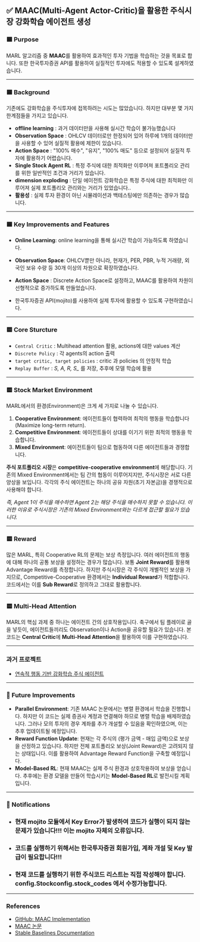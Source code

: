 ## ✅ MAAC(Multi-Agent Actor-Critic)을 활용한 주식시장 강화학습 에이전트 생성



### 🟦 Purpose
MARL 알고리즘 중 **MAAC**를 활용하여 효과적인 투자 기법을 학습하는 것을 목표로 합니다. 또한 한국투자증권 API를 활용하여 실질적인 투자에도 적용할 수 있도록 설계하였습니다.

---

### 🟦 Background
기존에도 강화학습을 주식투자에 접목하려는 시도는 많았습니다. 하지만 대부분 몇 가지 한계점들을 가지고 있습니다.

- **offline learning** : 과거 데이터만을 사용해 실시간 학습이 불가능했습니다 
- **Observation Space** : OHLCV 데이터로만 한정되어 있어 하루에 1개의 데이터만을 사용할 수 있어 실질적 활용에 제한이 있습니다.
- **Action Space** : "100% 매수", "유지", "100% 매도" 등으로 설정되어 실질적 투자에 활용하기 어렵습니다.
- **Single Stock Agent RL** : 특정 주식에 대한 최적화만 이루어져 포트폴리오 관리를 위한 일반적인 조건과 거리가 있습니다.
- **dimension exploding** : 단일 에이전트 강화학습은 특정 주식에 대한 최적화만 이루어져 실제 포트폴리오 관리와는 거리가 있었습니다..
- **활용성** : 실제 투자 환경이 아닌 시뮬레이션과 백테스팅에만 의존하는 경우가 많습니다.


---
### 🟦 Key Improvements and Features
- **Online Learning**: online learning을 통해 실시간 학습이 가능하도록 하였습니다.

- **Observation Space**: OHLCV뿐만 아니라, 현재가, PER, PBR, 누적 거래량, 외국인 보유 수량 등 30개 이상의 차원으로 확장하였습니다.
-  **Action Space** :  Discrete Action Space로 설정하고, MAAC를 활용하여 차원이 선형적으로 증가하도록 만들었습니다.
- 한국투자증권 API(mojito)를 사용하여 실제 투자에 활용할 수 있도록 구현하였습니다.
---
### 🟨 Core Sturcture 
- `Central Critic`  : Multihead attention 활용, actions에 대한 values 계산
- `Discrete Policy`   : 각 agents의 action 출력
- `target critic, target policies`   : critic 과 policies 의 안정적 학습 
- `Replay Buffer`   : *S, A, R, S_* 를 저장, 추후에 모델 학습에 활용

---

### 🟨 Stock Market Environment
MARL에서의 환경(Environment)은 크게 세 가지로 나눌 수 있습니다.

1. **Cooperative Environment**: 에이전트들이 협력하여 최적의 행동을 학습합니다 (Maximize long-term return).
2. **Competitive Environment**: 에이전트들이 상대를 이기기 위한 최적의 행동을 학습합니다.
3. **Mixed Environment**: 에이전트들이 팀으로 협동하여 다른 에이전트들과 경쟁합니다.

**주식 포트폴리오 시장**은 **competitive-cooperative environment**에 해당합니다. 기존의 Mixed Environment에서는 팀 간의 협동이 이루어지지만, 주식시장은 서로 다른 양상을 보입니다. 각각의 주식 에이전트는 하나의 공유 자원(초기 자본금)을 경쟁적으로 사용해야 합니다. 

*즉, Agent 1이 주식을 매수하면 Agent 2는 해당 주식을 매수하지 못할 수 있습니다. 이러한 이유로 주식시장은 기존의 Mixed Environment와는 다르게 접근할 필요가 있습니다.*

---

### 🟨 Reward
많은 MARL, 특히 Cooperative RL의 문제는 보상 측정입니다. 여러 에이전트의 행동에 대해 하나의 공통 보상을 설정하는 경우가 많습니다. 보통 **Joint Reward**를 활용해 Advantage Reward를 측정합니다. 하지만 주식시장은 각 주식이 개별적인 보상을 가지므로, Competitive-Cooperative 환경에서는 **Individual Reward**가 적합합니다. 코드에서는 이를 **Sub Reward**로 정의하고 그대로 활용합니다.

---

### 🟨 Multi-Head Attention
MARL의 핵심 과제 중 하나는 에이전트 간의 상호작용입니다. 축구에서 팀 플레이로 골을 넣듯이, 에이전트들끼리도 Observation이나 Action을 공유할 필요가 있습니다. 본 코드는 **Central Critic**에 **Multi-Head Attention**을 활용하여 이를 구현하였습니다.

---


###  과거 프로젝트 
- [연속적 행동 기반 강화학습 주식 에이전트 ](https://github.com/Sigma-Flip/StockTrading_SoftActorCritic_KR_EN)
  
---

### 🔔 Future Improvements
- **Parallel Environment**: 기존 MAAC 논문에서는 병렬 환경에서 학습을 진행합니다. 하지만 이 코드는 실제 증권사 계정과 연결해야 하므로 병렬 학습을 배제하였습니다. 그러나 모의 투자의 경우 계좌를 추가 개설할 수 있음을 확인하였으며, 이는 추후 업데이트될 예정입니다.
- **Reward Function Update**: 현재는 각 주식의 (평가 금액 - 매입 금액)으로 보상을 산정하고 있습니다. 하지만 전체 포트폴리오 보상(Joint Reward)은 고려되지 않는 상태입니다. 이를 활용하여 Advantage Reward Function을 구축할 예정입니다.
- **Model-Based RL**: 현재 MAAC는 실제 주식 환경과 상호작용하여 보상을 얻습니다. 추후에는 환경 모델을 만들어 학습시키는 **Model-Based RL**로 발전시킬 계획입니다.

---

### 🔔 Notifications
- ### 현재 **mojito** 모듈에서 Key Error가 발생하여 코드가 실행이 되지 않는 문제가 있습니다!!! 이는 mojito 자체의 오류입니다.
- ### 코드를 실행하기 위해서는 한국투자증권 회원가입, 계좌 개설 및 Key 발급이 필요합니다!!!
- ### 현재 코드를 실행하기 위한 주식코드 리스트는 직접 작성해야 합니다. config.Stockconfig.stock_codes 에서 수정가능합니다.

---

### References
- [GitHub: MAAC Implementation](https://github.com/shariqiqbal2810/MAAC/tree/master/utils)
- [MAAC 논문](https://arxiv.org/pdf/1810.02912)
- [Stable Baselines Documentation](https://stable-baselines.readthedocs.io/en/master/guide/vec_envs.html)
